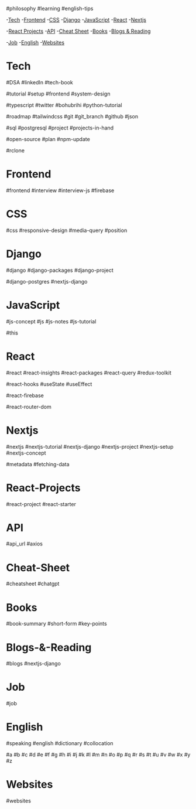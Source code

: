 #philosophy #learning #english-tips 

-[Tech](#Tech) -[Frontend](#Frontend) -[CSS](#CSS) -[Django](#Django) -[JavaScript](#JavaScript) -[React](#React) -[Nextjs](#Nextjs) 

-[React Projects](#React-Projects) -[API](#API) -[Cheat Sheet](#Cheat-Sheet) -[Books](#Books) -[Blogs & Reading](#Blogs-&-Reading) 

-[Job](#Job) -[English](#English) -[Websites](#Websites) 

# Tech 
#DSA #linkedIn #tech-book 

#tutorial  #setup #frontend #system-design 

#typescript #twitter #bohubrihi #python-tutorial 

#roadmap #tailwindcss #git #git_branch  #github  #json 

#sql #postgresql #project  #projects-in-hand 

#open-source #plan #npm-update

#rclone 

# Frontend
#frontend #interview #interview-js #firebase 

# CSS
#css #responsive-design  #media-query #position 

# Django
#django #django-packages #django-project 

#django-postgres #nextjs-django 
# JavaScript
#js-concept #js #js-notes #js-tutorial

#this 

# React
#react #react-insights  #react-packages #react-query 
#redux-toolkit 

#react-hooks #useState #useEffect 

#react-firebase

#react-router-dom

# Nextjs
#nextjs #nextjs-tutorial  #nextjs-django #nextjs-project 
#nextjs-setup
#nextjs-concept 

#metadata #fetching-data 
# React-Projects
#react-project #react-starter 

# API
#api_url #axios 

# Cheat-Sheet
#cheatsheet #chatgpt 

# Books
#book-summary #short-form #key-points 

# Blogs-&-Reading
#blogs  #nextjs-django

# Job
#job 

# English
#speaking #english #dictionary #collocation 

 #a #b #c #d #e #f #g #h #i #j #k #l #m #n #o #p #q #r #s #t #u #v #w #x #y #z 

# Websites
#websites